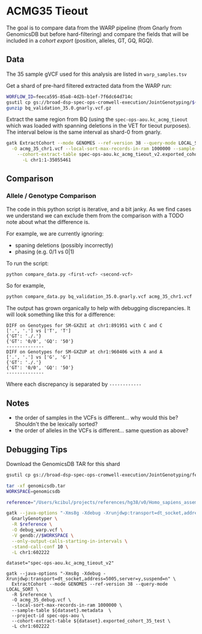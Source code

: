 # ACMG35 Tieout

The goal is to compare data from the WARP pipeline (from Gnarly from GenomicsDB but before hard-filtering) and compare the fields that will be included in a _cohort export_ (position, alleles, GT, GQ, RGQ).  

## Data

The 35 sample gVCF used for this analysis are listed in `warp_samples.tsv`

Get a shard of pre-hard filtered extracted data from the WARP run:

```bash
WORFLOW_ID=feeca595-85a8-4d2b-b1ef-7f6dc64d714c
gsutil cp gs://broad-dsp-spec-ops-cromwell-execution/JointGenotyping/${WORFLOW_ID}/call-TotallyRadicalGatherVcfs/shard-0/*.gnarly.vcf.gz bq_validation_35.0.gnarly.vcf.gz
gunzip bq_validation_35.0.gnarly.vcf.gz
```

Extract the same region from BQ (using the `spec-ops-aou.kc_acmg_tieout` which was loaded with spanning deletions in the VET for tieout purposes).  The interval below is the same interval as shard-0 from gnarly.

```bash
gatk ExtractCohort --mode GENOMES --ref-version 38 --query-mode LOCAL_SORT -R ~/projects/references/hg38/v0/Homo_sapiens_assembly38.fasta \
  -O acmg_35_chr1.vcf --local-sort-max-records-in-ram 1000000 --sample-table spec-ops-aou.kc_acmg_tieout_v2.metadata  --project-id spec-ops-aou \
    --cohort-extract-table spec-ops-aou.kc_acmg_tieout_v2.exported_cohort_35_test \
      -L chr1:1-35055461
```

## Comparison

### Allele / Genotype Comparison

The code in this python script is iterative, and a bit janky.  As we find cases we understand we can exclude them from the comparison with a TODO note about what the difference is.

For example, we are currently ignoring:

* spaning deletions (possibly incorrectly)
* phasing (e.g. 0/1 vs 0|1)


To run the script:

```bash
python compare_data.py <first-vcf> <second-vcf>
```

So for example,

```bash
python compare_data.py bq_validation_35.0.gnarly.vcf acmg_35_chr1.vcf
```

The output has grown organically to help with debugging discrepancies.  It will look something like this for a difference:

```text
DIFF on Genotypes for SM-GXZUI at chr1:891951 with C and C
['.', '.'] vs ['T', 'T']
{'GT': './.'}
{'GT': '0/0', 'GQ': '50'}
--------------
DIFF on Genotypes for SM-GXZUP at chr1:960406 with A and A
['.', '.'] vs ['G', 'G']
{'GT': './.'}
{'GT': '0/0', 'GQ': '50'}
--------------
```

Where each discrepancy is separated by `------------`

## Notes

* the order of samples in the VCFs is different... why would this be?  Shouldn't the be lexically sorted?
* the order of alleles in the VCFs is different... same question as above?

## Debugging Tips

Download the GenomicsDB TAR for this shard

```bash
gsutil cp gs://broad-dsp-spec-ops-cromwell-execution/JointGenotyping/feeca595-85a8-4d2b-b1ef-7f6dc64d714c/call-ImportGVCFs/shard-0/genomicsdb.tar .

tar -xf genomicsdb.tar
WORKSPACE=genomicsdb

reference="/Users/kcibul/projects/references/hg38/v0/Homo_sapiens_assembly38.fasta"

gatk --java-options "-Xms8g -Xdebug -Xrunjdwp:transport=dt_socket,address=5005,server=y,suspend=n" \
  GnarlyGenotyper \
  -R $reference \
  -O debug_warp.vcf \
  -V gendb://$WORKSPACE \
  --only-output-calls-starting-in-intervals \
  -stand-call-conf 10 \
  -L chr1:602222
```

```
dataset="spec-ops-aou.kc_acmg_tieout_v2"

gatk --java-options "-Xms8g -Xdebug -Xrunjdwp:transport=dt_socket,address=5005,server=y,suspend=n" \
  ExtractCohort --mode GENOMES --ref-version 38 --query-mode LOCAL_SORT \
  -R $reference \
  -O acmg_35_debug.vcf \
  --local-sort-max-records-in-ram 1000000 \
  --sample-table ${dataset}.metadata  \
  --project-id spec-ops-aou \
  --cohort-extract-table ${dataset}.exported_cohort_35_test \
  -L chr1:602222
```
